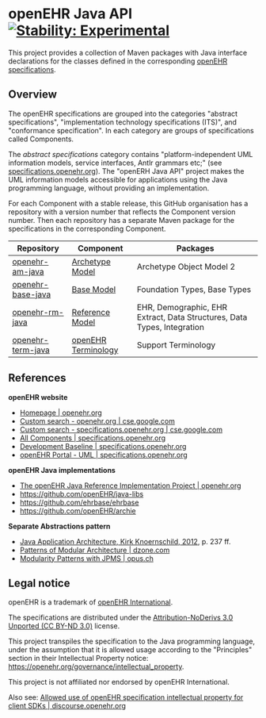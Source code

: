 # openEHR Java API [![Stability: Experimental](https://masterminds.github.io/stability/experimental.svg)](https://masterminds.github.io/stability/experimental.html)

This project provides a collection of Maven packages with Java interface declarations for the classes defined in the corresponding [openEHR specifications](https://specifications.openehr.org/).

## Overview

The openEHR specifications are grouped into the categories "abstract specifications", "implementation technology specifications (ITS)", and "conformance specification". In each category are groups of specifications called Components.

The _abstract specifications_ category contains "platform-independent UML information models, service interfaces, Antlr grammars etc;" (see [specifications.openehr.org](https://specifications.openehr.org)). The "openERH Java API" project makes the UML information models accessible for applications using the Java programming language, without providing an implementation.

For each Component with a stable release, this GitHub organisation has a repository with a version number that reflects the Component version number. Then each repository has a separate Maven package for the specifications in the corresponding Component.

| **Repository** | **Component** | **Packages** |
|---|---|---|
| [openehr-am-java](https://github.com/openehr-java-api/openehr-am-java) | [Archetype Model](https://specifications.openehr.org/releases/BASE/latest/architecture_overview.html#_archetype_model_component_am)  | Archetype Object Model 2 |
| [openehr-base-java](https://github.com/openehr-java-api/openehr-base-java) | [Base Model](https://specifications.openehr.org/releases/BASE/latest/architecture_overview.html#_base_component_base)  | Foundation Types, Base Types |
| [openehr-rm-java](https://github.com/openehr-java-api/openehr-rm-java) | [Reference Model](https://specifications.openehr.org/releases/BASE/latest/architecture_overview.html#_reference_model_component_rm) | EHR, Demographic, EHR Extract, Data Structures, Data Types, Integration |
| [openehr-term-java](https://github.com/openehr-java-api/openehr-term-java) | [openEHR Terminology](https://specifications.openehr.org/releases/BASE/latest/architecture_overview.html#_terminology_in_openehr)  | Support Terminology |

## References

**openEHR website**

- [Homepage | openehr.org](https://www.openehr.org) 
- [Custom search - openehr.org | cse.google.com](https://cse.google.com/cse?cx=b137c0ed42c6742ba) 
- [Custom search - specifications.openehr.org | cse.google.com](https://cse.google.com/cse?cx=25af888cc5a66491c)
- [All Components | specifications.openehr.org](https://specifications.openehr.org/components)
- [Development Baseline | specifications.openehr.org](https://specifications.openehr.org/development_baseline)
- [openEHR Portal - UML | specifications.openehr.org](https://specifications.openehr.org/releases/UML/latest/index.html)

**openEHR Java implementations**

- [The openEHR Java Reference Implementation Project | openehr.org](https://www.openehr.org/publications/health_ict/R-Chen-etal-openEHR-Java-Impl-Medinfo2007-2007-03-31.pdf)
- https://github.com/openEHR/java-libs
- https://github.com/ehrbase/ehrbase
- https://github.com/openEHR/archie

**Separate Abstractions pattern**

- [Java Application Architecture, Kirk Knoernschild, 2012](https://www.google.com/books/edition/Java_Application_Architecture/iOtwFoU1Dt4C?hl=en), p. 237 ff.
- [Patterns of Modular Architecture | dzone.com](https://dzone.com/refcardz/patterns-modular-architecture)
- [Modularity Patterns with JPMS | opus.ch](https://opus.ch/modularity-patterns-with-jpms-abstractions)

## Legal notice

openEHR is a trademark of [openEHR International](https://openehr.org/about/contacts).

The specifications are distributed under the [Attribution-NoDerivs 3.0 Unported (CC BY-ND 3.0)](https://creativecommons.org/licenses/by-nd/3.0/deed.en_GB) license.

This project transpiles the specification to the Java programming language, under the assumption that it is allowed usage according to the "Principles" section in their Intellectual Property notice: https://openehr.org/governance/intellectual_property.

This project is not affiliated nor endorsed by openEHR International.

Also see: [Allowed use of openEHR specification intellectual property for client SDKs | discourse.openehr.org](https://discourse.openehr.org/t/allowed-use-of-openehr-specification-intellectual-property-for-client-sdks/4001/1)
